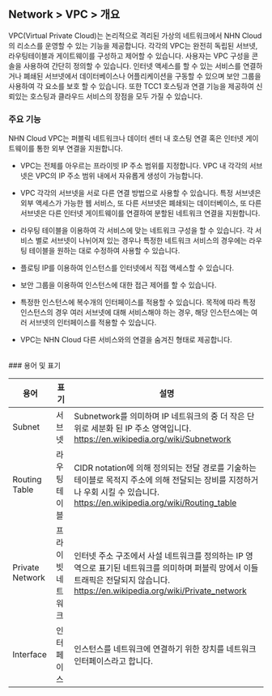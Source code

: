 ## Network > VPC > 개요

VPC(Virtual Private Cloud)는 논리적으로 격리된 가상의 네트워크에서 NHN Cloud의 리소스를 운영할 수 있는 기능을 제공합니다. 각각의 VPC는 완전히 독립된 서브넷, 라우팅테이블과 게이트웨이를 구성하고 제어할 수 있습니다.
사용자는 VPC 구성을 콘솔을 사용하여 간단히 정의할 수 있습니다. 인터넷 액세스를 할 수 있는 서비스를 연결하거나 폐쇄된 서브넷에서 데이터베이스나 어플리케이션을 구동할 수 있으며 보안 그룹을 사용하여 각 요소를 보호 할 수 있습니다.
또한 TCC1 호스팅과 연결 기능을 제공하여 신뢰있는 호스팅과 클라우드 서비스의 장점을 모두 가질 수 있습니다.




### 주요 기능

NHN Cloud VPC는 퍼블릭 네트워크나 데이터 센터 내 호스팅 연결 혹은 인터넷 게이트웨이를 통한 외부 연결을 지원합니다.

* VPC는 전체를 아우르는 프라이빗 IP 주소 범위를 지정합니다. VPC 내 각각의 서브넷은 VPC의 IP 주소 범위 내에서 자유롭게 생성이 가능합니다.

* VPC 각각의 서브넷을 서로 다른 연결 방법으로 사용할 수 있습니다. 특정 서브넷은 외부 액세스가 가능한 웹 서비스,
또 다른 서브넷은 폐쇄되는 데이터베이스, 또 다른 서브넷은 다른 인터넷 게이트웨이를 연결하여 분할된 네트워크 연결을 지원합니다.

* 라우팅 테이블을 이용하여 각 서비스에 맞는 네트워크 구성을 할 수 있습니다. 각 서비스 별로 서브넷이 나뉘어져 있는 경우나
특정한 네트워크 서비스의 경우에는 라우팅 테이블을 원하는 대로 수정하여 사용할 수 있습니다.

* 플로팅 IP를 이용하여 인스턴스를 인터넷에서 직접 액세스할 수 있습니다.

* 보안 그룹을 이용하여 인스턴스에 대한 접근 제어를 할 수 있습니다.

* 특정한 인스턴스에 복수개의 인터페이스를 적용할 수 있습니다. 목적에 따라 특정 인스턴스의 경우 여러 서브넷에 대해 서비스해야 하는 경우, 해당 인스턴스에는 여러 서브넷의 인터페이스를 적용할 수 있습니다.

* VPC는 NHN Cloud 다른 서비스와의 연결을 숨겨진 형태로 제공합니다.

<br>
### 용어 및 표기

용어  | 표기 | 설명
------------- | ------------- | -------------------
Subnet  | 서브넷 | Subnetwork를 의미하며 IP 네트워크의 중 더 작은 단위로 세분화 된 IP 주소 영역입니다.<br><https://en.wikipedia.org/wiki/Subnetwork>
Routing Table | 라우팅 테이블 | CIDR notation에 의해 정의되는 전달 경로를 기술하는 테이블로 목적지 주소에 의해 전달되는 장비를 지정하거나 우회 시킬 수 있습니다.<br><https://en.wikipedia.org/wiki/Routing_table>
Private Network| 프라이빗 네트워크 | 인터넷 주소 구조에서 사설 네트워크를 정의하는 IP 영역으로 표기된 네트워크를 의미하며 퍼블릭 망에서 이들 트래픽은 전달되지 않습니다.<br><https://en.wikipedia.org/wiki/Private_network>
Interface | 인터페이스 | 인스턴스를 네트워크에 연결하기 위한 장치를 네트워크 인터페이스라고 합니다.


